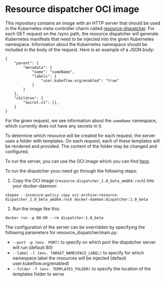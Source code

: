 # Resource dispatcher OCI image

This repository contains an image with an HTTP server that should be used in the Kubernetes meta-controller charm called [resource-dispatcher](https://github.com/canonical/resource-dispatcher). For each GET request on the /sync path, the resource dispatcher will generate Kubernetes manifests that need to be injected into the given Kubernetes namespace. Information about the Kubernetes namespace should be included in the body of the request. Here is an example of a JSON body:

```
{
    "parent": {
        "metadata": {
            "name": "someName",
            "labels": {
                "user.kubeflow.org/enabled": "true"
            }
        }
    },
    "children": {
        "Secret.v1": [],
    }
}
```

For the given request, we see information about the `someName` namespace, which currently does not have any secrets in it.

To determine which resource will be created for each request, the server uses a folder with templates. On each request, each of these templates will be rendered and provided. The content of the folder may be changed and configured.

To run the server, you can use the OCI image which you can find [here](https://hub.docker.com/r/charmedkubeflow/resource-dispatcher/tags).


To run the dispatcher yoou need go through the following steps:

1. Copy the OCI image (`resource-dispatcher_1.0_beta_amd64.rock`) into your docker-daemon:

```shell
skopeo --insecure-policy copy oci-archive:resource-dispatcher_1.0_beta_amd64.rock docker-daemon:dispatcher:1.0_beta
```

2. Run the image like this:
```
docker run -p 80:80 --rm dispatcher:1.0_beta
```

The configuration of the server can be overridden by specifying the following parameters for resource_dispatcher/main.py:

- `--port -p (env. PORT)` to specify on which port the dispatcher server will run (default 80)
- `--label -l (env. TARGET_NAMESPACE_LABEL)` to specify for which namespace label the resources will be injected (default user.kubeflow.org/enabled)
- `--folder -f (env. TEMPLATES_FOLDER)` to specify the location of the templates folder to serve
